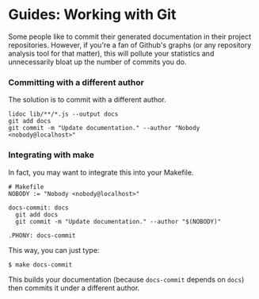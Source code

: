 Guides: Working with Git
========================

Some people like to commit their generated documentation in their project
repositories. However, if you're a fan of Github's graphs (or any repository
analysis tool for that matter), this will pollute your statistics and
unnecessarily bloat up the number of commits you do.

### Committing with a different author

The solution is to commit with a different author.

    lidoc lib/**/*.js --output docs
    git add docs
    git commit -m "Update documentation." --author "Nobody <nobody@localhost>"

### Integrating with make

In fact, you may want to integrate this into your Makefile.

    # Makefile
    NOBODY := "Nobody <nobody@localhost>"
    
    docs-commit: docs
      git add docs
      git commit -m "Update documentation." --author "$(NOBODY)"
    
    .PHONY: docs-commit

This way, you can just type:

    $ make docs-commit

This builds your documentation (because `docs-commit` depends on `docs`) then
commits it under a different author.
